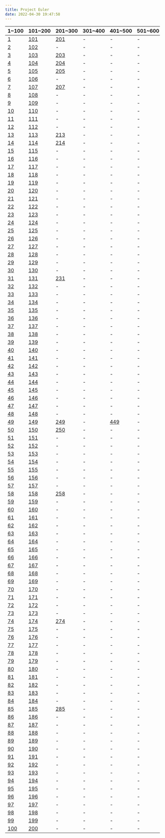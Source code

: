```yaml
---
title: Project Euler
date: 2022-04-30 19:47:58
---
```



|1~100|101~200|201~300|301~400|401~500|501~600|601~700|701~800|
|-|-|-|-|-|-|-|-|
|[1](../QUESTION/Project-Euler-1)|[101](../QUESTION/Project-Euler-101)|[201](../QUESTION/Project-Euler-201)|-|-|-|-|-|
|[2](../QUESTION/Project-Euler-2)|[102](../QUESTION/Project-Euler-102)|-|-|-|-|-|-|
|[3](../QUESTION/Project-Euler-3)|[103](../QUESTION/Project-Euler-103)|[203](../QUESTION/Project-Euler-203)|-|-|-|-|-|
|[4](../QUESTION/Project-Euler-4)|[104](../QUESTION/Project-Euler-104)|[204](../QUESTION/Project-Euler-204)|-|-|-|-|-|
|[5](../QUESTION/Project-Euler-5)|[105](../QUESTION/Project-Euler-105)|[205](../QUESTION/Project-Euler-205)|-|-|-|-|-|
|[6](../QUESTION/Project-Euler-6)|[106](../QUESTION/Project-Euler-106)|-|-|-|-|-|-|
|[7](../QUESTION/Project-Euler-7)|[107](../QUESTION/Project-Euler-107)|[207](../QUESTION/Project-Euler-207)|-|-|-|[607](../QUESTION/Project-Euler-607)|-|
|[8](../QUESTION/Project-Euler-8)|[108](../QUESTION/Project-Euler-108)|-|-|-|-|-|-|
|[9](../QUESTION/Project-Euler-9)|[109](../QUESTION/Project-Euler-109)|-|-|-|-|-|-|
|[10](../QUESTION/Project-Euler-10)|[110](../QUESTION/Project-Euler-110)|-|-|-|-|-|-|
|[11](../QUESTION/Project-Euler-11)|[111](../QUESTION/Project-Euler-111)|-|-|-|-|-|-|
|[12](../QUESTION/Project-Euler-12)|[112](../QUESTION/Project-Euler-112)|-|-|-|-|-|-|
|[13](../QUESTION/Project-Euler-13)|[113](../QUESTION/Project-Euler-113)|[213](../QUESTION/Project-Euler-213)|-|-|-|[613](../QUESTION/Project-Euler-613)|-|
|[14](../QUESTION/Project-Euler-14)|[114](../QUESTION/Project-Euler-114)|[214](../QUESTION/Project-Euler-214)|-|-|-|-|-|
|[15](../QUESTION/Project-Euler-15)|[115](../QUESTION/Project-Euler-115)|-|-|-|-|-|-|
|[16](../QUESTION/Project-Euler-16)|[116](../QUESTION/Project-Euler-116)|-|-|-|-|-|-|
|[17](../QUESTION/Project-Euler-17)|[117](../QUESTION/Project-Euler-117)|-|-|-|-|-|-|
|[18](../QUESTION/Project-Euler-18)|[118](../QUESTION/Project-Euler-118)|-|-|-|-|[618](../QUESTION/Project-Euler-618)|-|
|[19](../QUESTION/Project-Euler-19)|[119](../QUESTION/Project-Euler-119)|-|-|-|-|-|-|
|[20](../QUESTION/Project-Euler-20)|[120](../QUESTION/Project-Euler-120)|-|-|-|-|-|-|
|[21](../QUESTION/Project-Euler-21)|[121](../QUESTION/Project-Euler-121)|-|-|-|-|-|-|
|[22](../QUESTION/Project-Euler-22)|[122](../QUESTION/Project-Euler-122)|-|-|-|-|-|-|
|[23](../QUESTION/Project-Euler-23)|[123](../QUESTION/Project-Euler-123)|-|-|-|-|-|-|
|[24](../QUESTION/Project-Euler-24)|[124](../QUESTION/Project-Euler-124)|-|-|-|-|-|[724](../QUESTION/Project-Euler-724)|
|[25](../QUESTION/Project-Euler-25)|[125](../QUESTION/Project-Euler-125)|-|-|-|-|-|-|
|[26](../QUESTION/Project-Euler-26)|[126](../QUESTION/Project-Euler-126)|-|-|-|-|-|-|
|[27](../QUESTION/Project-Euler-27)|[127](../QUESTION/Project-Euler-127)|-|-|-|-|-|[727](../QUESTION/Project-Euler-727)|
|[28](../QUESTION/Project-Euler-28)|[128](../QUESTION/Project-Euler-128)|-|-|-|-|-|-|
|[29](../QUESTION/Project-Euler-29)|[129](../QUESTION/Project-Euler-129)|-|-|-|-|-|-|
|[30](../QUESTION/Project-Euler-30)|[130](../QUESTION/Project-Euler-130)|-|-|-|-|-|-|
|[31](../QUESTION/Project-Euler-31)|[131](../QUESTION/Project-Euler-131)|[231](../QUESTION/Project-Euler-231)|-|-|-|-|-|
|[32](../QUESTION/Project-Euler-32)|[132](../QUESTION/Project-Euler-132)|-|-|-|-|-|-|
|[33](../QUESTION/Project-Euler-33)|[133](../QUESTION/Project-Euler-133)|-|-|-|-|-|[733](../QUESTION/Project-Euler-733)|
|[34](../QUESTION/Project-Euler-34)|[134](../QUESTION/Project-Euler-134)|-|-|-|-|-|-|
|[35](../QUESTION/Project-Euler-35)|[135](../QUESTION/Project-Euler-135)|-|-|-|-|-|-|
|[36](../QUESTION/Project-Euler-36)|[136](../QUESTION/Project-Euler-136)|-|-|-|-|-|-|
|[37](../QUESTION/Project-Euler-37)|[137](../QUESTION/Project-Euler-137)|-|-|-|-|-|-|
|[38](../QUESTION/Project-Euler-38)|[138](../QUESTION/Project-Euler-138)|-|-|-|-|-|-|
|[39](../QUESTION/Project-Euler-39)|[139](../QUESTION/Project-Euler-139)|-|-|-|-|-|-|
|[40](../QUESTION/Project-Euler-40)|[140](../QUESTION/Project-Euler-140)|-|-|-|-|-|-|
|[41](../QUESTION/Project-Euler-41)|[141](../QUESTION/Project-Euler-141)|-|-|-|-|-|-|
|[42](../QUESTION/Project-Euler-42)|[142](../QUESTION/Project-Euler-142)|-|-|-|-|-|-|
|[43](../QUESTION/Project-Euler-43)|[143](../QUESTION/Project-Euler-143)|-|-|-|-|-|-|
|[44](../QUESTION/Project-Euler-44)|[144](../QUESTION/Project-Euler-144)|-|-|-|-|-|-|
|[45](../QUESTION/Project-Euler-45)|[145](../QUESTION/Project-Euler-145)|-|-|-|-|-|-|
|[46](../QUESTION/Project-Euler-46)|[146](../QUESTION/Project-Euler-146)|-|-|-|-|-|-|
|[47](../QUESTION/Project-Euler-47)|[147](../QUESTION/Project-Euler-147)|-|-|-|-|-|-|
|[48](../QUESTION/Project-Euler-48)|[148](../QUESTION/Project-Euler-148)|-|-|-|-|-|-|
|[49](../QUESTION/Project-Euler-49)|[149](../QUESTION/Project-Euler-149)|[249](../QUESTION/Project-Euler-249)|-|[449](../QUESTION/Project-Euler-449)|-|-|-|
|[50](../QUESTION/Project-Euler-50)|[150](../QUESTION/Project-Euler-150)|[250](../QUESTION/Project-Euler-250)|-|-|-|-|-|
|[51](../QUESTION/Project-Euler-51)|[151](../QUESTION/Project-Euler-151)|-|-|-|-|-|-|
|[52](../QUESTION/Project-Euler-52)|[152](../QUESTION/Project-Euler-152)|-|-|-|-|-|-|
|[53](../QUESTION/Project-Euler-53)|[153](../QUESTION/Project-Euler-153)|-|-|-|-|-|-|
|[54](../QUESTION/Project-Euler-54)|[154](../QUESTION/Project-Euler-154)|-|-|-|-|-|-|
|[55](../QUESTION/Project-Euler-55)|[155](../QUESTION/Project-Euler-155)|-|-|-|-|-|-|
|[56](../QUESTION/Project-Euler-56)|[156](../QUESTION/Project-Euler-156)|-|-|-|-|-|-|
|[57](../QUESTION/Project-Euler-57)|[157](../QUESTION/Project-Euler-157)|-|-|-|-|-|-|
|[58](../QUESTION/Project-Euler-58)|[158](../QUESTION/Project-Euler-158)|[258](../QUESTION/Project-Euler-258)|-|-|-|-|-|
|[59](../QUESTION/Project-Euler-59)|[159](../QUESTION/Project-Euler-159)|-|-|-|-|-|-|
|[60](../QUESTION/Project-Euler-60)|[160](../QUESTION/Project-Euler-160)|-|-|-|-|-|-|
|[61](../QUESTION/Project-Euler-61)|[161](../QUESTION/Project-Euler-161)|-|-|-|-|-|-|
|[62](../QUESTION/Project-Euler-62)|[162](../QUESTION/Project-Euler-162)|-|-|-|-|-|-|
|[63](../QUESTION/Project-Euler-63)|[163](../QUESTION/Project-Euler-163)|-|-|-|-|-|-|
|[64](../QUESTION/Project-Euler-64)|[164](../QUESTION/Project-Euler-164)|-|-|-|-|-|-|
|[65](../QUESTION/Project-Euler-65)|[165](../QUESTION/Project-Euler-165)|-|-|-|-|-|-|
|[66](../QUESTION/Project-Euler-66)|[166](../QUESTION/Project-Euler-166)|-|-|-|-|-|-|
|[67](../QUESTION/Project-Euler-67)|[167](../QUESTION/Project-Euler-167)|-|-|-|-|-|-|
|[68](../QUESTION/Project-Euler-68)|[168](../QUESTION/Project-Euler-168)|-|-|-|-|-|-|
|[69](../QUESTION/Project-Euler-69)|[169](../QUESTION/Project-Euler-169)|-|-|-|-|-|-|
|[70](../QUESTION/Project-Euler-70)|[170](../QUESTION/Project-Euler-170)|-|-|-|-|-|-|
|[71](../QUESTION/Project-Euler-71)|[171](../QUESTION/Project-Euler-171)|-|-|-|-|-|-|
|[72](../QUESTION/Project-Euler-72)|[172](../QUESTION/Project-Euler-172)|-|-|-|-|-|-|
|[73](../QUESTION/Project-Euler-73)|[173](../QUESTION/Project-Euler-173)|-|-|-|-|-|-|
|[74](../QUESTION/Project-Euler-74)|[174](../QUESTION/Project-Euler-174)|[274](../QUESTION/Project-Euler-274)|-|-|-|-|-|
|[75](../QUESTION/Project-Euler-75)|[175](../QUESTION/Project-Euler-175)|-|-|-|-|-|-|
|[76](../QUESTION/Project-Euler-76)|[176](../QUESTION/Project-Euler-176)|-|-|-|-|-|-|
|[77](../QUESTION/Project-Euler-77)|[177](../QUESTION/Project-Euler-177)|-|-|-|-|-|-|
|[78](../QUESTION/Project-Euler-78)|[178](../QUESTION/Project-Euler-178)|-|-|-|-|-|-|
|[79](../QUESTION/Project-Euler-79)|[179](../QUESTION/Project-Euler-179)|-|-|-|-|-|-|
|[80](../QUESTION/Project-Euler-80)|[180](../QUESTION/Project-Euler-180)|-|-|-|-|-|-|
|[81](../QUESTION/Project-Euler-81)|[181](../QUESTION/Project-Euler-181)|-|-|-|-|-|-|
|[82](../QUESTION/Project-Euler-82)|[182](../QUESTION/Project-Euler-182)|-|-|-|-|-|-|
|[83](../QUESTION/Project-Euler-83)|[183](../QUESTION/Project-Euler-183)|-|-|-|-|-|-|
|[84](../QUESTION/Project-Euler-84)|[184](../QUESTION/Project-Euler-184)|-|-|-|-|-|-|
|[85](../QUESTION/Project-Euler-85)|[185](../QUESTION/Project-Euler-185)|[285](../QUESTION/Project-Euler-285)|-|-|-|-|-|
|[86](../QUESTION/Project-Euler-86)|[186](../QUESTION/Project-Euler-186)|-|-|-|-|-|-|
|[87](../QUESTION/Project-Euler-87)|[187](../QUESTION/Project-Euler-187)|-|-|-|-|-|-|
|[88](../QUESTION/Project-Euler-88)|[188](../QUESTION/Project-Euler-188)|-|-|-|-|-|-|
|[89](../QUESTION/Project-Euler-89)|[189](../QUESTION/Project-Euler-189)|-|-|-|-|-|-|
|[90](../QUESTION/Project-Euler-90)|[190](../QUESTION/Project-Euler-190)|-|-|-|-|-|-|
|[91](../QUESTION/Project-Euler-91)|[191](../QUESTION/Project-Euler-191)|-|-|-|-|-|-|
|[92](../QUESTION/Project-Euler-92)|[192](../QUESTION/Project-Euler-192)|-|-|-|-|-|-|
|[93](../QUESTION/Project-Euler-93)|[193](../QUESTION/Project-Euler-193)|-|-|-|-|-|-|
|[94](../QUESTION/Project-Euler-94)|[194](../QUESTION/Project-Euler-194)|-|-|-|-|-|-|
|[95](../QUESTION/Project-Euler-95)|[195](../QUESTION/Project-Euler-195)|-|-|-|-|-|-|
|[96](../QUESTION/Project-Euler-96)|[196](../QUESTION/Project-Euler-196)|-|-|-|-|-|-|
|[97](../QUESTION/Project-Euler-97)|[197](../QUESTION/Project-Euler-197)|-|-|-|-|-|-|
|[98](../QUESTION/Project-Euler-98)|[198](../QUESTION/Project-Euler-198)|-|-|-|-|-|-|
|[99](../QUESTION/Project-Euler-99)|[199](../QUESTION/Project-Euler-199)|-|-|-|-|-|-|
|[100](../QUESTION/Project-Euler-100)|[200](../QUESTION/Project-Euler-200)|-|-|-|-|-|[800](../QUESTION/Project-Euler-800)|
